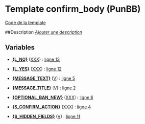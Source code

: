# Template confirm_body (PunBB)

[Code de la template](../../punbb/confirm_body.tpl)

##Description
[*Ajouter une description*](https://fa-tvars.appspot.com/tpl/punbb/confirm_body)

## Variables

* [__{L_NO}__](https://github.com/Etana/template.list/blob/master/var/L_NO.md#readme) ([XXX](https://fa-tvars.appspot.com/var/L_NO)) : [ligne 13](../tpl/src/punbb/confirm_body.tpl#L13)

* [__{L_YES}__](https://github.com/Etana/template.list/blob/master/var/L_YES.md#readme) ([XXX](https://fa-tvars.appspot.com/var/L_YES)) : [ligne 12](../tpl/src/punbb/confirm_body.tpl#L12)

* [__{MESSAGE_TEXT}__](https://github.com/Etana/template.list/blob/master/var/MESSAGE_TEXT.md#readme) ([V](https://fa-tvars.appspot.com/var/MESSAGE_TEXT)) : [ligne 5](../tpl/src/punbb/confirm_body.tpl#L5)

* [__{MESSAGE_TITLE}__](https://github.com/Etana/template.list/blob/master/var/MESSAGE_TITLE.md#readme) ([V](https://fa-tvars.appspot.com/var/MESSAGE_TITLE)) : [ligne 2](../tpl/src/punbb/confirm_body.tpl#L2)

* [__{OPTIONAL_BAN_NEW}__](https://github.com/Etana/template.list/blob/master/var/OPTIONAL_BAN_NEW.md#readme) ([XXX](https://fa-tvars.appspot.com/var/OPTIONAL_BAN_NEW)) : [ligne 6](../tpl/src/punbb/confirm_body.tpl#L6)

* [__{S_CONFIRM_ACTION}__](https://github.com/Etana/template.list/blob/master/var/S_CONFIRM_ACTION.md#readme) ([XXX](https://fa-tvars.appspot.com/var/S_CONFIRM_ACTION)) : [ligne 4](../tpl/src/punbb/confirm_body.tpl#L4)

* [__{S_HIDDEN_FIELDS}__](https://github.com/Etana/template.list/blob/master/var/S_HIDDEN_FIELDS.md#readme) ([V](https://fa-tvars.appspot.com/var/S_HIDDEN_FIELDS)) : [ligne 11](../tpl/src/punbb/confirm_body.tpl#L11)